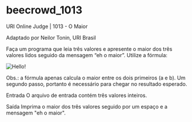 # beecrowd_1013

URI Online Judge | 1013 - O Maior

Adaptado por Neilor Tonin, URI  Brasil


Faça um programa que leia três valores e apresente o maior dos três valores lidos seguido da mensagem “eh o maior”. Utilize a fórmula:

![Hello!](https://resources.urionlinejudge.com.br/gallery/images/problems/UOJ_1013.png)

Obs.: a fórmula apenas calcula o maior entre os dois primeiros (a e b). Um segundo passo, portanto é necessário para chegar no resultado esperado.

Entrada
O arquivo de entrada contém três valores inteiros.

Saída
Imprima o maior dos três valores seguido por um espaço e a mensagem "eh o maior".